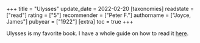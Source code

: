 +++
title = "Ulysses"
update_date = 2022-02-20
[taxonomies]
  readstate = ["read"]
  rating = ["5"]
  recommender = ["Peter F."]
  authorname = ["Joyce, James"]
  pubyear = ["1922"]
[extra]
  toc = true
+++

Ulysses is my favorite book. I have a whole guide on how to read it [here](https://nnix.com/projects/ulysses).